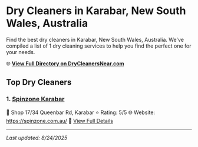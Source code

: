# Dry Cleaners in Karabar, New South Wales, Australia

Find the best dry cleaners in Karabar, New South Wales, Australia. We've compiled a list of 1 dry cleaning services to help you find the perfect one for your needs.

🌐 **[View Full Directory on DryCleanersNear.com](https://drycleanersnear.com/city/Australia/New%20South%20Wales/Karabar)**

## Top Dry Cleaners

### 1. [Spinzone Karabar](https://drycleanersnear.com/dryCleaner/68a289c4e025a3a8d28d3d63/spinzone-karabar)
📍 Shop 17/34 Queenbar Rd, Karabar
⭐ Rating: 5/5
🌐 Website: https://spinzone.com.au/
🔗 [View Full Details](https://drycleanersnear.com/dryCleaner/68a289c4e025a3a8d28d3d63/spinzone-karabar)


---

*Last updated: 8/24/2025*
